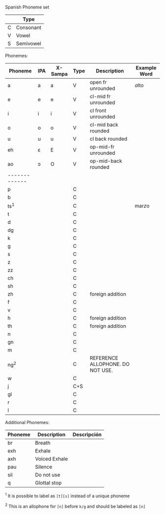 Spanish Phoneme set

|   | Type    |
| - | ------- |
| C |Consonant|
| V |Vowel    |
| S |Semivowel|


Phonemes:

| Phoneme       | IPA | X-Sampa | Type | Description          | Example Word | 
| ------------- | --- | ------- | ---- | -------------------- | ------------ |
| a             | a   | a       | V    | open fr unrounded    | *a*lto       |
| e             | e   | e       | V    | cl-mid fr unrounded  |              |
| i             | i   | i       | V    | cl front unrounded   |              |
| o             | o   | o       | V    | cl-mid back rounded  |              |
| u             | u   | u       | V    | cl back rounded      |              |
| eh            | ɛ   | E       | V    | op-mid-fr unrounded  |              |
| ao            | ɔ   | O       | V    | op-mid-back rounded  |              |
| ------------- |     |         |      |                      |              |
| p             |     |         | C    |                      |              |
| b             |     |         | C    |                      |              |
| ts<sup>1</sup>|     |         | C    |                      | mar*z*o      |
| t             |     |         | C    |                      |              |
| d             |     |         | C    |                      |              |
| dg            |     |         | C    |                      |              |
| k             |     |         | C    |                      |              |
| g             |     |         | C    |                      |              |
| s             |     |         | C    |                      |              |
| z             |     |         | C    |                      |              |
| zz            |     |         | C    |                      |              |
| ch            |     |         | C    |                      |              |
| sh            |     |         | C    |                      |              |
| zh            |     |         | C    | foreign addition     |              |
| f             |     |         | C    |                      |              |
| v             |     |         | C    |                      |              |
| h             |     |         | C    | foreign addition     |              |
| th            |     |         | C    | foreign addition     |              |
| n             |     |         | C    |                      |              |
| gn            |     |         | C    |                      |              |
| m             |     |         | C    |                      |              |
| ng<sup>2</sup>|     |         | C    | REFERENCE ALLOPHONE. DO NOT USE.     |              |
| w             |     |         | C    |                      |              |
| j             |     |         | C+S  |                      |              |
| gl            |     |         | C    |                      |              |
| r             |     |         | C    |                      |              |
| l             |     |         | C    |                      |              |


Additional Phonemes:

| Phoneme | Description  | Descripción |
| ------- | ------------ | ----------- |
| br      | Breath       | 
| exh     | Exhale       | 
| axh     | Voiced Exhale|
| pau     | Silence      | 
| sil     | Do not use   | 
| q       | Glottal stop | 

<sup>1</sup> It is possible to label as `[t][s]` instead of a unique phoneme

<sup>2</sup> This is an allophone for `[n]` before `k/g` and should be labeled as `[n]`
